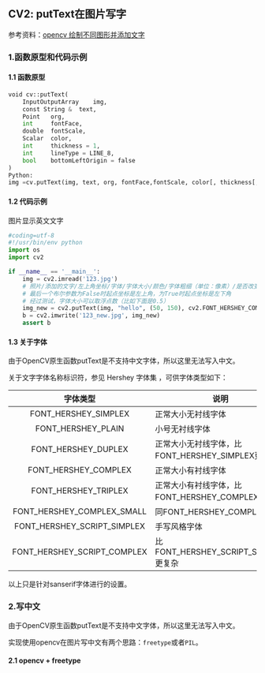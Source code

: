## CV2: putText在图片写字

参考资料：[opencv 绘制不同图形并添加文字](https://www.jianshu.com/p/e99ede5103ed)

### 1.函数原型和代码示例

#### 1.1 函数原型

```python
void cv::putText(
    InputOutputArray    img,
    const String &  text,
    Point   org,
    int     fontFace,
    double  fontScale,
    Scalar  color,
    int     thickness = 1,
    int     lineType = LINE_8,
    bool    bottomLeftOrigin = false 
)       
Python:
img =cv.putText(img, text, org, fontFace,fontScale, color[, thickness[, lineType[, bottomLeftOrigin]]])
```

#### 1.2 代码示例

图片显示英文文字

```python
#coding=utf-8
#!/usr/bin/env python
import os
import cv2

if __name__ == '__main__':
    img = cv2.imread('123.jpg')
    # 照片/添加的文字/左上角坐标/字体/字体大小/颜色/字体粗细（单位：像素）/是否改变默认起点
    # 最后一个布尔参数为False时起点坐标是左上角，为True时起点坐标是左下角
    # 经过测试，字体大小可以取浮点数（比如下面是0.5）
    img_new = cv2.putText(img, "hello", (50, 150), cv2.FONT_HERSHEY_COMPLEX, 0.5, (0,255, 0), 1, False) 
    b = cv2.imwrite('123_new.jpg', img_new)
    assert b
```

#### 1.3 关于字体

由于OpenCV原生函数putText是不支持中文字体，所以这里无法写入中文。

关于文字字体名称标识符，参见 Hershey 字体集 ，可供字体类型如下：

| 字体类型 | 说明 |
| :---: | --- |
| FONT_HERSHEY_SIMPLEX | 正常大小无衬线字体 |
| FONT_HERSHEY_PLAIN | 小号无衬线字体 |
| FONT_HERSHEY_DUPLEX | 正常大小无衬线字体，比FONT_HERSHEY_SIMPLEX更复杂 |
| FONT_HERSHEY_COMPLEX | 正常大小有衬线字体 |
| FONT_HERSHEY_TRIPLEX | 正常大小有衬线字体，比FONT_HERSHEY_COMPLEX更复杂
| FONT_HERSHEY_COMPLEX_SMALL | 同FONT_HERSHEY_COMPLEX |
| FONT_HERSHEY_SCRIPT_SIMPLEX | 手写风格字体 |
| FONT_HERSHEY_SCRIPT_COMPLEX | 比FONT_HERSHEY_SCRIPT_SIMPLEX 更复杂 |

以上只是针对sanserif字体进行的设置。

### 2.写中文

由于OpenCV原生函数putText是不支持中文字体，所以这里无法写入中文。

实现使用opencv在图片写中文有两个思路：`freetype`或者`PIL`。

#### 2.1 opencv + freetype










